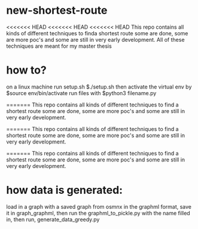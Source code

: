 # new-shortest-route
<<<<<<< HEAD
<<<<<<< HEAD
<<<<<<< HEAD
This repo contains all kinds of different techniques to finda shortest route some are done, some are more poc's and some are still in very early development.
All of these techniques are meant for my master thesis
# how to?
on a linux machine run setup.sh $./setup.sh
then activate the virtual env by $source env/bin/activate
run files with $python3 filename.py 


=======
This repo contains all kinds of different techniques to find a shortest route some are done, some are more poc's and some are still in very early development.


=======
This repo contains all kinds of different techniques to find a shortest route some are done, some are more poc's and some are still in very early development.


=======
This repo contains all kinds of different techniques to find a shortest route some are done, some are more poc's and some are still in very early development.

# how data is generated:

load in a graph with a saved graph from osmnx in the graphml format, save it in graph_graphml, then run the graphml_to_pickle.py with the name filled in, then run, generate_data_greedy.py
